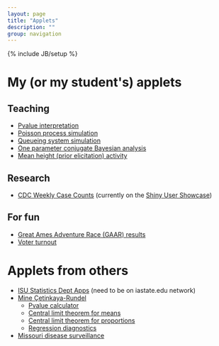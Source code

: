 ```yaml
---
layout: page
title: "Applets"
description: ""
group: navigation
---
```

{% include JB/setup %}

# My (or my student's) applets

## Teaching

- [Pvalue interpretation](https://jaradniemi.shinyapps.io/pvalue/)
- [Poisson process simulation](https://jaradniemi.shinyapps.io/poisson_process/)
- [Queueing system simulation](https://jaradniemi.shinyapps.io/queueing_system/)
- [One parameter conjugate Bayesian analysis](https://jaradniemi.shinyapps.io/one_parameter_conjugate/)
- [Mean height (prior elicitation) activity](https://jaradniemi.shinyapps.io/prior_elicitation_activity/)

## Research

- [CDC Weekly Case Counts](https://michaud.shinyapps.io/CDCPlot/) (currently on the [Shiny User Showcase](http://www.rstudio.com/products/shiny/shiny-user-showcase/))

## For fun

- [Great Ames Adventure Race (GAAR) results](https://jaradniemi.shinyapps.io/GAAR/)
- [Voter turnout](https://jaradniemi.shinyapps.io/voter_turnout/)



# Applets from others

- [ISU Statistics Dept Apps](http://shiny1.stat.iastate.edu/_Statistics/) (need to be on iastate.edu network)
- [Mine Çetinkaya-Rundel](https://stat.duke.edu/~mc301/shiny/applets.html)
  - [Pvalue calculator](http://spark.rstudio.com/minebocek/dist_calc/)
  - [Central limit theorem for means](http://spark.rstudio.com/minebocek/CLT_mean/)
  - [Central limit theorem for proportions](http://spark.rstudio.com/minebocek/CLT_prop/)
  - [Regression diagnostics](http://spark.rstudio.com/minebocek/slr_diag/)
- [Missouri disease surveillance](http://spark.rstudio.com/ejahanpour/SampleData/)
